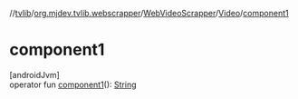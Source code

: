 //[tvlib](../../../../index.md)/[org.mjdev.tvlib.webscrapper](../../index.md)/[WebVideoScrapper](../index.md)/[Video](index.md)/[component1](component1.md)

# component1

[androidJvm]\
operator fun [component1](component1.md)(): [String](https://kotlinlang.org/api/latest/jvm/stdlib/kotlin/-string/index.html)
